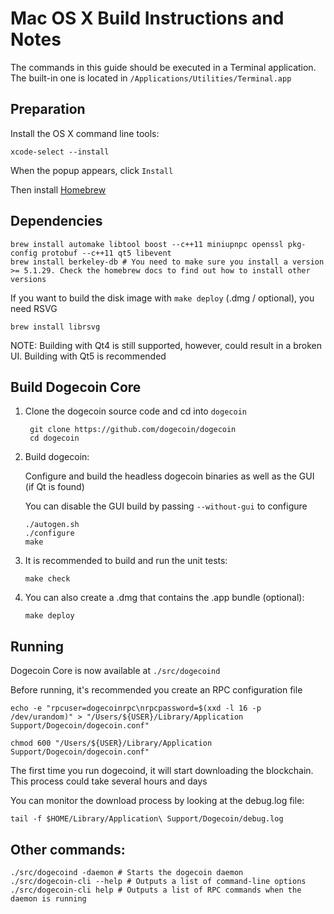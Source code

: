 Mac OS X Build Instructions and Notes
====================================
The commands in this guide should be executed in a Terminal application.
The built-in one is located in `/Applications/Utilities/Terminal.app`

Preparation
-----------
Install the OS X command line tools:

`xcode-select --install`

When the popup appears, click `Install`

Then install [Homebrew](https://brew.sh)

Dependencies
----------------------

    brew install automake libtool boost --c++11 miniupnpc openssl pkg-config protobuf --c++11 qt5 libevent
    brew install berkeley-db # You need to make sure you install a version >= 5.1.29. Check the homebrew docs to find out how to install other versions

If you want to build the disk image with `make deploy` (.dmg / optional), you need RSVG

    brew install librsvg

NOTE: Building with Qt4 is still supported, however, could result in a broken UI. Building with Qt5 is recommended

Build Dogecoin Core
------------------------

1. Clone the dogecoin source code and cd into `dogecoin`

        git clone https://github.com/dogecoin/dogecoin
        cd dogecoin

2.  Build dogecoin:

    Configure and build the headless dogecoin binaries as well as the GUI (if Qt is found)

    You can disable the GUI build by passing `--without-gui` to configure

        ./autogen.sh
        ./configure
        make

3.  It is recommended to build and run the unit tests:

        make check

4.  You can also create a .dmg that contains the .app bundle (optional):

        make deploy

Running
-------

Dogecoin Core is now available at `./src/dogecoind`

Before running, it's recommended you create an RPC configuration file

    echo -e "rpcuser=dogecoinrpc\nrpcpassword=$(xxd -l 16 -p /dev/urandom)" > "/Users/${USER}/Library/Application Support/Dogecoin/dogecoin.conf"

    chmod 600 "/Users/${USER}/Library/Application Support/Dogecoin/dogecoin.conf"

The first time you run dogecoind, it will start downloading the blockchain. This process could take several hours and days

You can monitor the download process by looking at the debug.log file:

    tail -f $HOME/Library/Application\ Support/Dogecoin/debug.log

Other commands:
-------

    ./src/dogecoind -daemon # Starts the dogecoin daemon
    ./src/dogecoin-cli --help # Outputs a list of command-line options
    ./src/dogecoin-cli help # Outputs a list of RPC commands when the daemon is running
